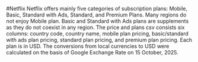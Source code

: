 #Netflix
Netflix offers mainly five categories of subscription plans: Mobile, Basic, Standard with Ads, Standard, and Premium Plans. Many regions do not enjoy Mobile plan. Basic and Standard with Ads plans are supplements as they do not coexist in any region.
The price and plans csv consists six columns: country code, country name, mobile plan pricing, basic/standard with ads plan pricing, standard plan pricing, and premium plan pricing. Each plan is in USD. The conversions from local currencies to USD were calculated on the basis of Google Exchange Rate on 15 October, 2025.
